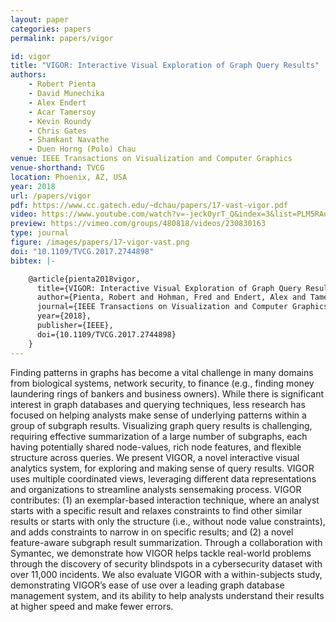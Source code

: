 ```yaml
---
layout: paper
categories: papers
permalink: papers/vigor

id: vigor
title: "VIGOR: Interactive Visual Exploration of Graph Query Results"
authors: 
    - Robert Pienta
    - David Munechika
    - Alex Endert
    - Acar Tamersoy
    - Kevin Roundy
    - Chris Gates
    - Shamkant Navathe
    - Duen Horng (Polo) Chau
venue: IEEE Transactions on Visualization and Computer Graphics
venue-shorthand: TVCG
location: Phoenix, AZ, USA
year: 2018
url: /papers/vigor
pdf: https://www.cc.gatech.edu/~dchau/papers/17-vast-vigor.pdf
video: https://www.youtube.com/watch?v=-jeck0yrT_Q&index=3&list=PLM5RAudXfaumbXG2vOk1eFMHY3rkPCRNR
preview: https://vimeo.com/groups/480818/videos/230830163
type: journal
figure: /images/papers/17-vigor-vast.png
doi: "10.1109/TVCG.2017.2744898"
bibtex: |-

    @article{pienta2018vigor,
      title={VIGOR: Interactive Visual Exploration of Graph Query Results},
      author={Pienta, Robert and Hohman, Fred and Endert, Alex and Tamersoy, Acar and Roundy, Kevin and Gates, Chris and Navathe, Shamkant and Chau, Duen Horng},
      journal={IEEE Transactions on Visualization and Computer Graphics (TVCG)},
      year={2018},
      publisher={IEEE},
      doi={10.1109/TVCG.2017.2744898}
    }
---
```


Finding patterns in graphs has become a vital challenge in many domains from biological systems, network security, to finance (e.g., finding money laundering rings of bankers and business owners).
While there is significant interest in graph databases and querying techniques, less research has focused on helping analysts make sense of underlying patterns within a group of subgraph results.
Visualizing graph query results is challenging, requiring effective summarization of a large number of subgraphs, each having potentially shared node-values, rich node features, and flexible structure across queries.
We present VIGOR, a novel interactive visual analytics system, for exploring and making sense of query results.
VIGOR uses multiple coordinated views, leveraging different data representations and organizations to streamline analysts sensemaking process.
VIGOR contributes: (1) an exemplar-based interaction technique, where an analyst starts with a specific result and relaxes constraints to find other similar results or starts with only the structure (i.e., without node value constraints), and adds constraints to narrow in on specific results; and (2) a novel feature-aware subgraph result summarization.
Through a collaboration with Symantec, we demonstrate how VIGOR helps tackle real-world problems through the discovery of security blindspots in a cybersecurity dataset with over 11,000 incidents.
We also evaluate VIGOR with a within-subjects study, demonstrating VIGOR’s ease of use over a leading graph database management system, and its ability to help analysts understand their results at higher speed and make fewer errors.
